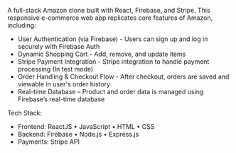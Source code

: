 A full-stack Amazon clone built with React, Firebase, and Stripe. This responsive e-commerce web app replicates core features of Amazon, including:
- User Authentication (via Firebase) - Users can sign up and log in securely with Firebase Auth
- Dynamic Shopping Cart - Add, remove, and update items
- Stripe Payment Integration - Stripe integration to handle payment processing (In test mode)
- Order Handling & Checkout Flow - After checkout, orders are saved and viewable in user's order history
- Real-time Database – Product and order data is managed using Firebase’s real-time database

Tech Stack:
- Frontend: ReactJS • JavaScript • HTML • CSS
- Backend: Firebase • Node.js • Express.js
- Payments: Stripe API


